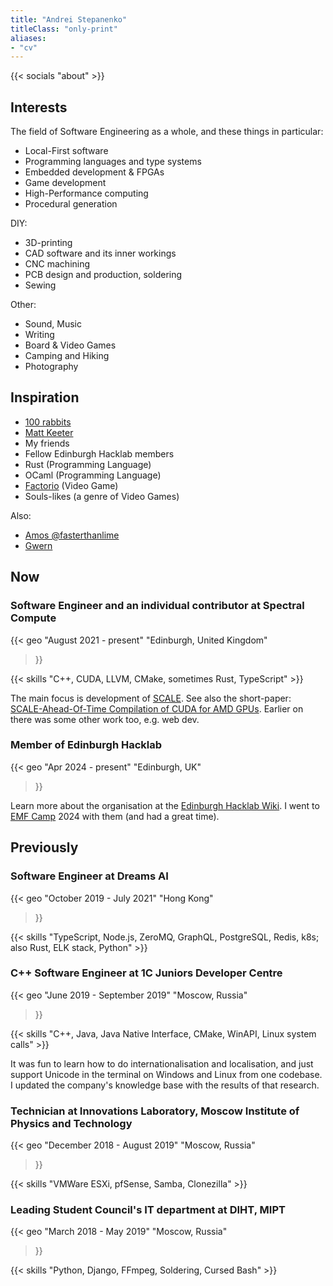 ```yaml
---
title: "Andrei Stepanenko"
titleClass: "only-print"
aliases:
- "cv"
---
```


{{< socials "about" >}}

## Interests

The field of Software Engineering as a whole, and these things in particular:

- Local-First software
- Programming languages and type systems
- Embedded development & FPGAs
- Game development
- High-Performance computing
- Procedural generation

DIY:

- 3D-printing
- CAD software and its inner workings
- CNC machining
- PCB design and production, soldering
- Sewing

Other:

- Sound, Music
- Writing
- Board & Video Games
- Camping and Hiking
- Photography

## Inspiration

- [100 rabbits](https://100r.co/)
- [Matt Keeter](https://www.mattkeeter.com/)
- My friends
- Fellow Edinburgh Hacklab members
- Rust (Programming Language)
- OCaml (Programming Language)
- [Factorio](https://factorio.com/) (Video Game)
- Souls-likes (a genre of Video Games)

Also:

- [Amos @fasterthanlime](https://fasterthanli.me/)
- [Gwern](https://gwern.net/)

## Now

### Software Engineer and an individual contributor at Spectral Compute

{{< geo
    "August 2021 - present"
    "Edinburgh, United Kingdom"
>}}

{{< skills "C++, CUDA, LLVM, CMake, sometimes Rust, TypeScript" >}}

The main focus is development of [SCALE](https://scale-lang.com).
See also the short-paper: [SCALE-Ahead-Of-Time Compilation of CUDA for AMD GPUs](https://dl.acm.org/doi/10.1145/3704440.3704782).
Earlier on there was some other work too, e.g. web dev.

### Member of Edinburgh Hacklab

{{< geo
    "Apr 2024 - present"
    "Edinburgh, UK"
>}}

Learn more about the organisation at the [Edinburgh Hacklab Wiki](https://wiki.ehlab.uk).
I went to [EMF Camp](https://emfcamp.org) 2024 with them (and had a great time).

## Previously

### Software Engineer at Dreams AI

{{< geo
    "October 2019 - July 2021"
    "Hong Kong"
>}}

{{< skills "TypeScript, Node.js, ZeroMQ, GraphQL, PostgreSQL, Redis, k8s; also Rust, ELK stack, Python" >}}

### C++ Software Engineer at 1C Juniors Developer Centre

{{< geo
    "June 2019 - September 2019"
    "Moscow, Russia"
>}}

{{< skills "C++, Java, Java Native Interface, CMake, WinAPI, Linux system calls" >}}

It was fun to learn how to do internationalisation and localisation, and just support Unicode in the terminal on Windows and Linux from one codebase.
I updated the company's knowledge base with the results of that research.

### Technician at Innovations Laboratory, Moscow Institute of Physics and Technology

{{< geo
    "December 2018 - August 2019"
    "Moscow, Russia"
>}}

{{< skills "VMWare ESXi, pfSense, Samba, Clonezilla" >}}

### Leading Student Council's IT department at DIHT, MIPT

{{< geo
    "March 2018 - May 2019"
    "Moscow, Russia"
>}}

{{< skills "Python, Django, FFmpeg, Soldering, Cursed Bash" >}}
